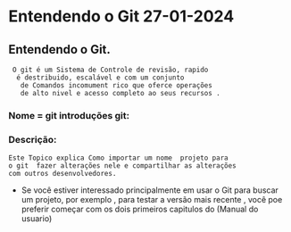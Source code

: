 # Entendendo o Git 27-01-2024
 
## Entendendo o Git.

```
 O git é um Sistema de Controle de revisão, rapido 
  é destribuido, escalável e com um conjunto
   de Comandos incomument rico que oferce operações 
   de alto nivel e acesso completo ao seus recursos .
 ```
 ### Nome = git introduções git:
 ### Descrição:
 ```
Este Topico explica Como importar um nome  projeto para 
 o git  fazer alterações nele e compartilhar as alterações 
 com outros desenvolvedores.
 ```
 - Se você estiver interessado principalmente em usar o Git para buscar um projeto, por exemplo , para testar a versão mais recente , você poe preferir  começar  com os dois primeiros capitulos  do (Manual do usuario) 